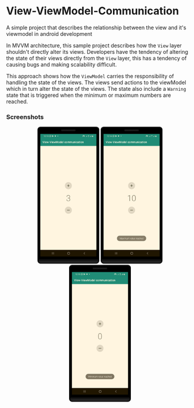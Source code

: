 # View-ViewModel-Communication
A simple project that describes the relationship between the view and it's viewmodel in android development

In MVVM architecture, this sample project describes how the `View` layer shouldn't directly alter its views. Developers have the tendency of altering the state of their views directly from the `View` layer, this has a tendency of causing bugs and making scalability difficult.

This approach shows how the `ViewModel` carries the responsibility of handling the state of the views. The views send actions to the viewModel which in turn alter the state of the views. The state also include a `Warning` state that is triggered when the minimum or maximum numbers are reached.

### Screenshots
<p align="middle">
 <img src="https://github.com/segunfrancis/View-ViewModel-Communication/blob/master/screenshot/Screenshot_20211106_001356.png" alt="screenshot 1" width="33%">
 <img src="https://github.com/segunfrancis/View-ViewModel-Communication/blob/master/screenshot/Screenshot_20211106_001449.png" alt="screenshot 2" width="33%">
 <img src="https://github.com/segunfrancis/View-ViewModel-Communication/blob/master/screenshot/Screenshot_20211106_001523.png" alt="screenshot 3" width="33%">
</p>
